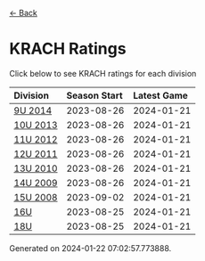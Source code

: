 [<- Back](../readme.md)
# KRACH Ratings
Click below to see KRACH ratings for each division

| Division | Season Start | Latest Game |
| :-- | :-- | :-- |
| [9U 2014](9U-2014-ratings.md) | 2023-08-26 | 2024-01-21 |
| [10U 2013](10U-2013-ratings.md) | 2023-08-26 | 2024-01-21 |
| [11U 2012](11U-2012-ratings.md) | 2023-08-26 | 2024-01-21 |
| [12U 2011](12U-2011-ratings.md) | 2023-08-26 | 2024-01-21 |
| [13U 2010](13U-2010-ratings.md) | 2023-08-26 | 2024-01-21 |
| [14U 2009](14U-2009-ratings.md) | 2023-08-26 | 2024-01-21 |
| [15U 2008](15U-2008-ratings.md) | 2023-09-02 | 2024-01-21 |
| [16U](16U-ratings.md) | 2023-08-25 | 2024-01-21 |
| [18U](18U-ratings.md) | 2023-08-25 | 2024-01-21 |

Generated on 2024-01-22 07:02:57.773888.
